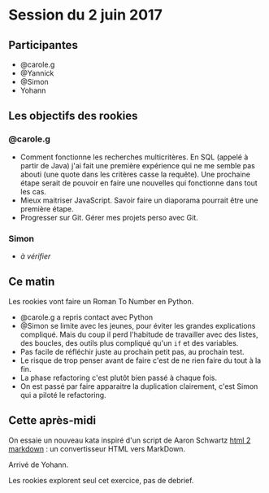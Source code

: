 # Session du 2 juin 2017

## Participantes

- @carole.g 
- @Yannick
- @Simon
- Yohann


## Les objectifs des rookies


### @carole.g  

- Comment fonctionne les recherches multicritères. En SQL (appelé à partir de
  Java) j'ai fait une première expérience qui ne me semble pas abouti (une
  quote dans les critères casse la requête). Une prochaine étape serait de
  pouvoir en faire une nouvelles qui fonctionne dans tout les cas.
- Mieux maitriser JavaScript. Savoir faire un diaporama pourrait être une 
  première étape.
- Progresser sur Git. Gérer mes projets perso avec Git.


### Simon


- _à vérifier_


## Ce matin

Les rookies vont faire un Roman To Number en Python.

- @carole.g a repris contact avec Python
- @Simon se limite avec les jeunes, pour éviter les grandes explications compliqué. Mais du coup il perd l'habitude de travailler avec des listes, des boucles, des outils plus compliqué qu'un `if` et des variables.
- Pas facile de réfléchir juste au prochain petit pas, au prochain test.
- Le risque de trop penser avant de faire c'est de ne rien faire du tout à la fin.
- La phase refactoring c'est plutôt bien passé à chaque fois.
- On est passé par faire apparaitre la duplication clairement, c'est Simon qui a piloté le refactoring.

## Cette après-midi

On essaie un nouveau kata inspiré d'un script de Aaron Schwartz [html 2 markdown](https://github.com/aaronsw/html2text) : un convertisseur HTML vers MarkDown.

Arrivé de Yohann.

Les rookies explorent seul cet exercice, pas de debrief.

